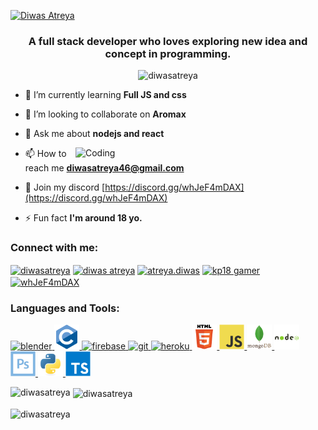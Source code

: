 [![Diwas Atreya](https://media.discordapp.net/attachments/773569896168292352/939882937380405298/Professional_Web_Developer_Creative_Teal_Yellow_and_Orange_LinkedIn_Banner.png?width=1025&height=308)](https://diwasatreya.tech/discord)

<h3 align="center">A full stack developer who loves exploring new idea and concept in programming.</h3>

<p align="center"> <img src="https://komarev.com/ghpvc/?username=diwasatreya&label=Profile%20views&color=0e75b6&style=flat" alt="diwasatreya" /> </p>


- 🌱 I’m currently learning **Full JS and css**

- 👯 I’m looking to collaborate on **Aromax**

- 💬 Ask me about **nodejs and react**

<img align="right" alt="Coding" width="400" src="https://media.discordapp.net/attachments/773569896168292352/939889232481247292/Purple_Gradient_Illustrated_Programmer_Instagram_Post.png?width=480&height=480">

- 📫 How to reach me **diwasatreya46@gmail.com**

- 📄 Join my discord [https://discord.gg/whJeF4mDAX](https://discord.gg/whJeF4mDAX)

- ⚡ Fun fact **I'm around 18 yo.**

<h3 align="left">Connect with me:</h3>
<p align="left">
<a href="https://twitter.com/diwasatreya" target="blank"><img align="center" src="https://raw.githubusercontent.com/rahuldkjain/github-profile-readme-generator/master/src/images/icons/Social/twitter.svg" alt="diwasatreya" height="30" width="40" /></a>
<a href="https://www.facebook.com/profile.php?id=100075574807496" target="blank"><img align="center" src="https://raw.githubusercontent.com/rahuldkjain/github-profile-readme-generator/master/src/images/icons/Social/facebook.svg" alt="diwas atreya" height="30" width="40" /></a>
<a href="https://instagram.com/atreya.diwas" target="blank"><img align="center" src="https://raw.githubusercontent.com/rahuldkjain/github-profile-readme-generator/master/src/images/icons/Social/instagram.svg" alt="atreya.diwas" height="30" width="40" /></a>
<a href="https://www.youtube.com/c/kp18gamer" target="blank"><img align="center" src="https://raw.githubusercontent.com/rahuldkjain/github-profile-readme-generator/master/src/images/icons/Social/youtube.svg" alt="kp18 gamer" height="30" width="40" /></a>
<a href="https://discord.gg/whJeF4mDAX" target="blank"><img align="center" src="https://raw.githubusercontent.com/rahuldkjain/github-profile-readme-generator/master/src/images/icons/Social/discord.svg" alt="whJeF4mDAX" height="30" width="40" /></a>
</p>

<h3 align="left">Languages and Tools:</h3>
<p align="left"> <a href="https://www.blender.org/" target="_blank" rel="noreferrer"> <img src="https://download.blender.org/branding/community/blender_community_badge_white.svg" alt="blender" width="40" height="40"/> </a> <a href="https://www.cprogramming.com/" target="_blank" rel="noreferrer"> <img src="https://raw.githubusercontent.com/devicons/devicon/master/icons/c/c-original.svg" alt="c" width="40" height="40"/> </a> <a href="https://firebase.google.com/" target="_blank" rel="noreferrer"> <img src="https://www.vectorlogo.zone/logos/firebase/firebase-icon.svg" alt="firebase" width="40" height="40"/> </a> <a href="https://git-scm.com/" target="_blank" rel="noreferrer"> <img src="https://www.vectorlogo.zone/logos/git-scm/git-scm-icon.svg" alt="git" width="40" height="40"/> </a> <a href="https://heroku.com" target="_blank" rel="noreferrer"> <img src="https://www.vectorlogo.zone/logos/heroku/heroku-icon.svg" alt="heroku" width="40" height="40"/> </a> <a href="https://www.w3.org/html/" target="_blank" rel="noreferrer"> <img src="https://raw.githubusercontent.com/devicons/devicon/master/icons/html5/html5-original-wordmark.svg" alt="html5" width="40" height="40"/> </a> <a href="https://developer.mozilla.org/en-US/docs/Web/JavaScript" target="_blank" rel="noreferrer"> <img src="https://raw.githubusercontent.com/devicons/devicon/master/icons/javascript/javascript-original.svg" alt="javascript" width="40" height="40"/> </a> <a href="https://www.mongodb.com/" target="_blank" rel="noreferrer"> <img src="https://raw.githubusercontent.com/devicons/devicon/master/icons/mongodb/mongodb-original-wordmark.svg" alt="mongodb" width="40" height="40"/> </a> <a href="https://nodejs.org" target="_blank" rel="noreferrer"> <img src="https://raw.githubusercontent.com/devicons/devicon/master/icons/nodejs/nodejs-original-wordmark.svg" alt="nodejs" width="40" height="40"/> </a> <a href="https://www.photoshop.com/en" target="_blank" rel="noreferrer"> <img src="https://raw.githubusercontent.com/devicons/devicon/master/icons/photoshop/photoshop-line.svg" alt="photoshop" width="40" height="40"/> </a> <a href="https://www.python.org" target="_blank" rel="noreferrer"> <img src="https://raw.githubusercontent.com/devicons/devicon/master/icons/python/python-original.svg" alt="python" width="40" height="40"/> </a> <a href="https://www.typescriptlang.org/" target="_blank" rel="noreferrer"> <img src="https://raw.githubusercontent.com/devicons/devicon/master/icons/typescript/typescript-original.svg" alt="typescript" width="40" height="40"/> </a> </p>

<p><img align="left" src="https://github-readme-stats.vercel.app/api/top-langs?username=diwasatreya&show_icons=true&locale=en&layout=compact" alt="diwasatreya" /></p>

<p>&nbsp;<img align="center" src="https://github-readme-stats.vercel.app/api?username=diwasatreya&show_icons=true&locale=en" alt="diwasatreya" /></p>

<p><img align="center" src="https://github-readme-streak-stats.herokuapp.com/?user=diwasatreya&" alt="diwasatreya" /></p>
